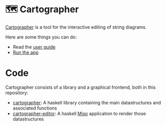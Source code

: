 # 🗺️ Cartographer

[Cartographer](cartographer.id) is a tool for the interactive editing of string diagrams.

Here are some things you can do:

* Read the [user guide](http://cartographer.id/user-guide.html)
* [Run the app](http://cartographer.id/app/)

# Code

Cartographer consists of a library and a graphical frontend, both in this repository:

* [cartographer](./cartographer): A haskell library containing the main datastructures and associated functions
* [cartographer-editor](./cartographer-editor): A haskell [Miso](https://haskell-miso.org/) application to render those datastructures
